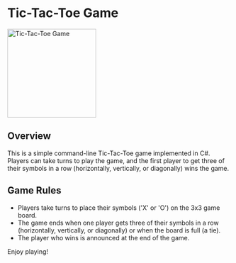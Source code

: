 # Tic-Tac-Toe Game
<img src="https://t0.gstatic.com/licensed-image?q=tbn:ANd9GcQsJEpbrBLWAyjRR82eWUxKb4WpXjIOVB-g-KFOkyaP1zSPympYcoYd61hef9xEnRzT" alt="Tic-Tac-Toe Game" width="200" height="200">

## Overview

This is a simple command-line Tic-Tac-Toe game implemented in C#. Players can take turns to play the game, and the first player to get three of their symbols in a row (horizontally, vertically, or diagonally) wins the game.

## Game Rules

- Players take turns to place their symbols ('X' or 'O') on the 3x3 game board.
- The game ends when one player gets three of their symbols in a row (horizontally, vertically, or diagonally) or when the board is full (a tie).
- The player who wins is announced at the end of the game.


Enjoy playing!
